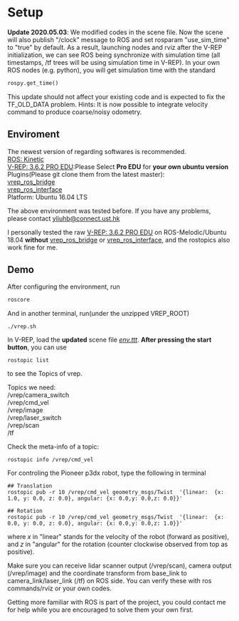 # Setup

**Update 2020.05.03**: We modified codes in the scene file. Now the scene will also publish "/clock" message to ROS and set rosparam "use_sim_time" to "true" by default. As a result, launching nodes and rviz after the V-REP initialization, we can see ROS being synchronize with simulation time (all timestamps, /tf trees will be using simulation time in V-REP). In your own ROS nodes (e.g. python), you will get simulation time with the standard
```python
rospy.get_time()
```
This update should not affect your existing code and is expected to fix the TF_OLD_DATA problem. Hints: It is now possible to integrate velocity command to produce coarse/noisy odometry.


## Enviroment
The newest version of regarding softwares is recommended.<br>
[ROS: Kinetic]<br>
[V-REP: 3.6.2 PRO EDU]:Please Select **Pro EDU** for **your own ubuntu version** <br>
Plugins(Please git clone them from the latest master): <br>
[vrep_ros_bridge] <br>
[vrep_ros_interface] <br>
Platform: Ubuntu 16.04 LTS 

The above environment was tested before. If you have any problems, please contact yliuhb@connect.ust.hk

I personally tested the raw [V-REP: 3.6.2 PRO EDU] on ROS-Melodic/Ubuntu 18.04 **without** [vrep_ros_bridge] or [vrep_ros_interface], and the rostopics also work fine for me.


## Demo
After configuring the environment, run
```bash
roscore
```
And in another terminal, run(under the unzipped VREP_ROOT)
```
./vrep.sh
```
In V-REP, load the **updated** scene file [*env.ttt*](resources/env_modified.ttt).
**After pressing the start button**, you can use
```
rostopic list
```
to see the Topics of vrep.

Topics we need: <br>
/vrep/camera_switch<br>
/vrep/cmd_vel<br>
/vrep/image<br>
/vrep/laser_switch<br>
/vrep/scan<br>
/tf


Check the meta-info of a topic:
```
rostopic info /vrep/cmd_vel
```
For controling the Pioneer p3dx robot, type the following in terminal
```
## Translation
rostopic pub -r 10 /vrep/cmd_vel geometry_msgs/Twist  '{linear:  {x: 1.0, y: 0.0, z: 0.0}, angular: {x: 0.0,y: 0.0,z: 0.0}}' 

## Rotation
rostopic pub -r 10 /vrep/cmd_vel geometry_msgs/Twist  '{linear:  {x: 0.0, y: 0.0, z: 0.0}, angular: {x: 0.0,y: 0.0,z: 1.0}}' 
```
where $x$ in "linear" stands for the velocity of the robot (forward as positive), and $z$ in "angular" for the rotation (counter clockwise observed from top as positive).

Make sure you can receive lidar scanner output (/vrep/scan), camera output (/vrep/image) and the coordinate transform from base_link to camera_link/laser_link (/tf) on ROS side. You can verify these with ros commands/rviz or your own codes.

Getting more familiar with ROS is part of the project, you could contact me for help while you are encouraged to solve them your own first.


[ROS: Kinetic]:http://wiki.ros.org/kinetic
[V-REP: 3.6.2 PRO EDU]:https://coppeliarobotics.com/previousVersions
[vrep_ros_bridge]:https://github.com/lagadic/vrep_ros_bridge
[vrep_ros_interface]:https://github.com/CoppeliaRobotics/v_repExtRosInterface